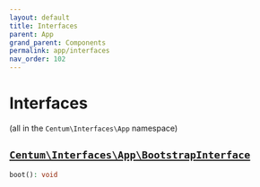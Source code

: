 ```yaml
---
layout: default
title: Interfaces
parent: App
grand_parent: Components
permalink: app/interfaces
nav_order: 102
---
```




# Interfaces

(all in the `Centum\Interfaces\App` namespace)



## [`Centum\Interfaces\App\BootstrapInterface`](https://github.com/SidRoberts/centum/blob/main/src/Interfaces/App/BootstrapInterface.php)

```php
boot(): void
```
